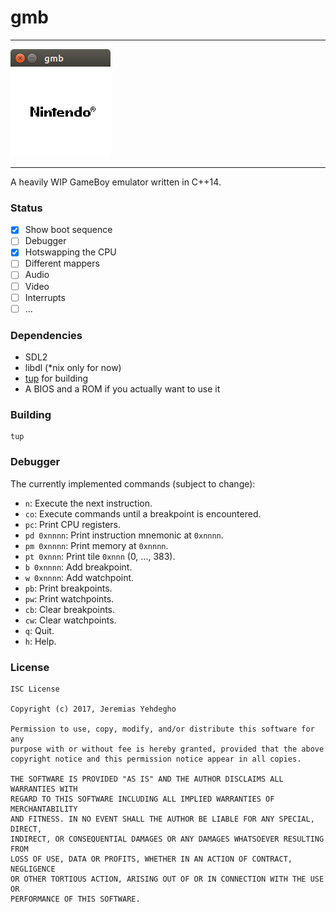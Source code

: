 # gmb
---
![boot sequence](docs/logo.png)

---
A heavily WIP GameBoy emulator written in C++14.

### Status

 - [x] Show boot sequence
 - [ ] Debugger
 - [x] Hotswapping the CPU
 - [ ] Different mappers
 - [ ] Audio
 - [ ] Video
 - [ ] Interrupts
 - [ ] ...

### Dependencies

  * SDL2
  * libdl (\*nix only for now)
  * [tup](http://gittup.org/tup/) for building
  * A BIOS and a ROM if you actually want to use it

### Building

	tup

### Debugger

The currently implemented commands (subject to change):

 - `n`: Execute the next instruction.
 - `co`: Execute commands until a breakpoint is encountered.
 - `pc`: Print CPU registers.
 - `pd 0xnnnn`: Print instruction mnemonic at `0xnnnn`.
 - `pm 0xnnnn`: Print memory at `0xnnnn`.
 - `pt 0xnnn`: Print tile `0xnnn` (0, ..., 383).
 - `b 0xnnnn`: Add breakpoint.
 - `w 0xnnnn`: Add watchpoint.
 - `pb`: Print breakpoints.
 - `pw`: Print watchpoints.
 - `cb`: Clear breakpoints.
 - `cw`: Clear watchpoints.
 - `q`: Quit.
 - `h`: Help.

### License

```
ISC License

Copyright (c) 2017, Jeremias Yehdegho

Permission to use, copy, modify, and/or distribute this software for any
purpose with or without fee is hereby granted, provided that the above
copyright notice and this permission notice appear in all copies.

THE SOFTWARE IS PROVIDED "AS IS" AND THE AUTHOR DISCLAIMS ALL WARRANTIES WITH
REGARD TO THIS SOFTWARE INCLUDING ALL IMPLIED WARRANTIES OF MERCHANTABILITY
AND FITNESS. IN NO EVENT SHALL THE AUTHOR BE LIABLE FOR ANY SPECIAL, DIRECT,
INDIRECT, OR CONSEQUENTIAL DAMAGES OR ANY DAMAGES WHATSOEVER RESULTING FROM
LOSS OF USE, DATA OR PROFITS, WHETHER IN AN ACTION OF CONTRACT, NEGLIGENCE
OR OTHER TORTIOUS ACTION, ARISING OUT OF OR IN CONNECTION WITH THE USE OR
PERFORMANCE OF THIS SOFTWARE.
```

